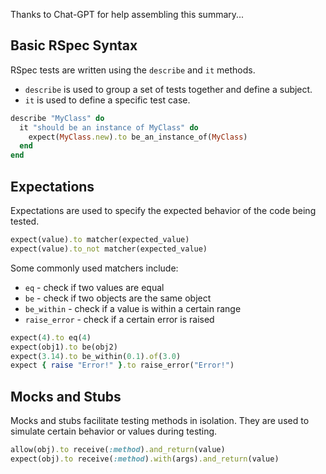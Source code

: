 

Thanks to Chat-GPT for help assembling this summary...


## Basic RSpec Syntax

RSpec tests are written using the `describe` and `it` methods.

- `describe` is used to group a set of tests together and define a subject.
- `it` is used to define a specific test case.

```ruby
describe "MyClass" do
  it "should be an instance of MyClass" do
    expect(MyClass.new).to be_an_instance_of(MyClass)
  end
end
```

## Expectations

Expectations are used to specify the expected behavior of the code being tested.

```ruby
expect(value).to matcher(expected_value)
expect(value).to_not matcher(expected_value)
```

Some commonly used matchers include:

- `eq` - check if two values are equal
- `be` - check if two objects are the same object
- `be_within` - check if a value is within a certain range
- `raise_error` - check if a certain error is raised

```ruby
expect(4).to eq(4)
expect(obj1).to be(obj2)
expect(3.14).to be_within(0.1).of(3.0)
expect { raise "Error!" }.to raise_error("Error!")
```


## Mocks and Stubs

Mocks and stubs facilitate testing methods in isolation. They are used to simulate certain behavior or values during testing.

```ruby
allow(obj).to receive(:method).and_return(value)
expect(obj).to receive(:method).with(args).and_return(value)
```

